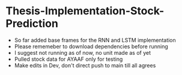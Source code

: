 # Thesis-Implementation-Stock-Prediction

- So far added base frames for the RNN and LSTM implementation
- Please rememeber to download dependencies before running
- I suggest not running as of now, no unit made as of yet 
- Pulled stock data for AYAAF only for testing
- Make edits in Dev, don't direct push to main till all agrees 
